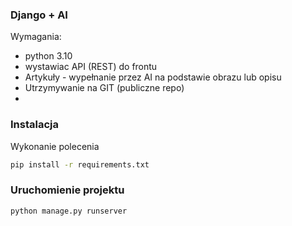###  Django + AI
Wymagania:  
- python 3.10
- wystawiac API (REST) do frontu
- Artykuły - wypełnanie przez AI na podstawie obrazu lub opisu 
- Utrzymywanie na GIT (publiczne repo)
- 
### Instalacja  
Wykonanie polecenia
```sh
pip install -r requirements.txt
```
### Uruchomienie projektu
```sh
python manage.py runserver
```


